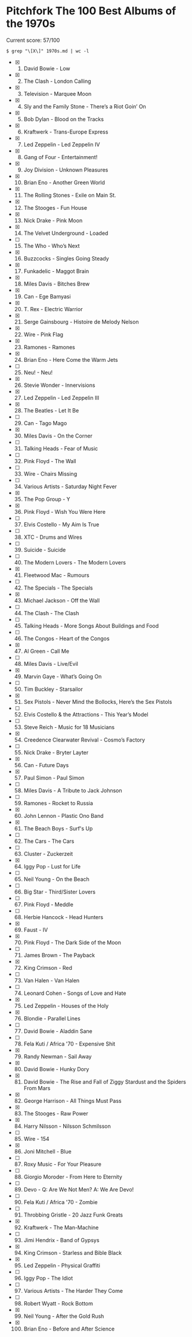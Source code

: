 # Pitchfork The 100 Best Albums of the 1970s

Current score: 57/100

`$ grep "\[X\]" 1970s.md | wc -l`

- [X] 1. David Bowie - Low
- [X] 2. The Clash - London Calling
- [X] 3. Television - Marquee Moon
- [X] 4. Sly and the Family Stone - There’s a Riot Goin’ On
- [X] 5. Bob Dylan - Blood on the Tracks
- [X] 6. Kraftwerk - Trans-Europe Express
- [X] 7. Led Zeppelin - Led Zeppelin IV
- [X] 8. Gang of Four - Entertainment!
- [X] 9. Joy Division - Unknown Pleasures
- [X] 10. Brian Eno - Another Green World
- [X] 11. The Rolling Stones - Exile on Main St.
- [X] 12. The Stooges - Fun House
- [X] 13. Nick Drake - Pink Moon
- [X] 14. The Velvet Underground - Loaded
- [ ] 15. The Who - Who’s Next
- [X] 16. Buzzcocks - Singles Going Steady
- [X] 17. Funkadelic - Maggot Brain
- [X] 18. Miles Davis - Bitches Brew
- [X] 19. Can - Ege Bamyasi
- [X] 20. T. Rex - Electric Warrior
- [X] 21. Serge Gainsbourg - Histoire de Melody Nelson
- [X] 22. Wire - Pink Flag
- [X] 23. Ramones - Ramones
- [X] 24. Brian Eno - Here Come the Warm Jets
- [ ] 25. Neu! - Neu!
- [X] 26. Stevie Wonder - Innervisions
- [X] 27. Led Zeppelin - Led Zeppelin III
- [X] 28. The Beatles - Let It Be
- [ ] 29. Can - Tago Mago
- [X] 30. Miles Davis - On the Corner
- [ ] 31. Talking Heads - Fear of Music
- [ ] 32. Pink Floyd - The Wall
- [ ] 33. Wire - Chairs Missing
- [ ] 34. Various Artists - Saturday Night Fever
- [X] 35. The Pop Group - Y
- [X] 36. Pink Floyd - Wish You Were Here
- [ ] 37. Elvis Costello - My Aim Is True
- [ ] 38. XTC - Drums and Wires
- [ ] 39. Suicide - Suicide
- [ ] 40. The Modern Lovers - The Modern Lovers
- [X] 41. Fleetwood Mac - Rumours
- [ ] 42. The Specials - The Specials
- [X] 43. Michael Jackson - Off the Wall
- [ ] 44. The Clash - The Clash
- [ ] 45. Talking Heads - More Songs About Buildings and Food
- [ ] 46. The Congos - Heart of the Congos
- [X] 47. Al Green - Call Me
- [ ] 48. Miles Davis - Live/Evil
- [X] 49. Marvin Gaye - What’s Going On
- [ ] 50. Tim Buckley - Starsailor
- [X] 51. Sex Pistols - Never Mind the Bollocks, Here’s the Sex Pistols
- [ ] 52. Elvis Costello & the Attractions - This Year’s Model
- [ ] 53. Steve Reich - Music for 18 Musicians
- [X] 54. Creedence Clearwater Revival - Cosmo’s Factory
- [ ] 55. Nick Drake - Bryter Layter
- [X] 56. Can - Future Days
- [X] 57. Paul Simon - Paul Simon
- [ ] 58. Miles Davis - A Tribute to Jack Johnson
- [ ] 59. Ramones - Rocket to Russia
- [X] 60. John Lennon - Plastic Ono Band
- [X] 61. The Beach Boys - Surf's Up
- [ ] 62. The Cars - The Cars
- [ ] 63. Cluster - Zuckerzeit
- [X] 64. Iggy Pop - Lust for Life
- [ ] 65. Neil Young - On the Beach
- [ ] 66. Big Star - Third/Sister Lovers
- [ ] 67. Pink Floyd - Meddle
- [ ] 68. Herbie Hancock - Head Hunters
- [X] 69. Faust - IV
- [X] 70. Pink Floyd - The Dark Side of the Moon
- [ ] 71. James Brown - The Payback
- [X] 72. King Crimson - Red
- [ ] 73. Van Halen - Van Halen
- [ ] 74. Leonard Cohen - Songs of Love and Hate
- [X] 75. Led Zeppelin - Houses of the Holy
- [X] 76. Blondie - Parallel Lines
- [ ] 77. David Bowie - Aladdin Sane
- [ ] 78. Fela Kuti / Africa '70 - Expensive Shit
- [X] 79. Randy Newman - Sail Away
- [X] 80. David Bowie - Hunky Dory
- [X] 81. David Bowie - The Rise and Fall of Ziggy Stardust and the Spiders From Mars
- [X] 82. George Harrison - All Things Must Pass
- [X] 83. The Stooges - Raw Power
- [X] 84. Harry Nilsson - Nilsson Schmilsson
- [ ] 85. Wire - 154
- [X] 86. Joni Mitchell - Blue
- [ ] 87. Roxy Music - For Your Pleasure
- [ ] 88. Giorgio Moroder - From Here to Eternity
- [ ] 89. Devo - Q: Are We Not Men? A: We Are Devo!
- [ ] 90. Fela Kuti / Africa '70 - Zombie
- [ ] 91. Throbbing Gristle - 20 Jazz Funk Greats
- [X] 92. Kraftwerk - The Man-Machine
- [ ] 93. Jimi Hendrix - Band of Gypsys
- [X] 94. King Crimson - Starless and Bible Black
- [X] 95. Led Zeppelin - Physical Graffiti
- [ ] 96. Iggy Pop - The Idiot
- [ ] 97. Various Artists - The Harder They Come
- [ ] 98. Robert Wyatt - Rock Bottom
- [X] 99. Neil Young - After the Gold Rush
- [X] 100. Brian Eno - Before and After Science
